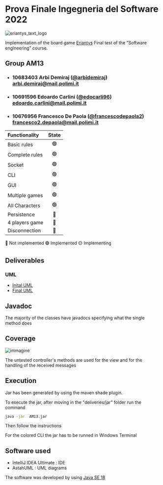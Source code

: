 # Prova Finale Ingegneria del Software 2022

![eriantys_text_logo](https://user-images.githubusercontent.com/100212250/176453073-7be5154e-749b-44e4-9047-25c0e6108086.png)

Implementation of the board game [Eriantys](https://www.craniocreations.it/prodotto/eriantys/)
Final test of the "Software engineering" course.

## Group AM13

- ###   10683403    Arbi Demiraj ([@arbidemiraj](https://github.com/arbidemiraj))<br>arbi.demiraj@mail.polimi.it
- ###   10691596    Edoardo Carlini ([@edocarli96](https://github.com/edocarli96))<br>edoardo.carlini@mail.polimi.it
- ###   10676956    Francesco De Paola ([@francescodepaola2](https://github.com/francescodepaola2))<br>francesco2.depaola@mail.polimi.it

| Functionality    |                       State                       |
|:-----------------|:-------------------------------------------------:|
| Basic rules      | 🟢 |  
| Complete rules   | 🟢 | 
| Socket           | 🟢 |
| CLI              | 🟢 |
| GUI              | 🟢|
| Multiple games   | 🟢 |
| All Characters   | 🟢 |
| Persistence      | 🔴 |
| 4 players game      | 🔴 |
| Disconnection     | 🔴 |

🔴 Not implemented
🟢 Implemented
🟡 Implementing

## Deliverables
### UML
- [Inital UML](deliveries/uml/UML_initial.pdf)
- [Final UML](deliveries/uml/final/final_uml.png)

## Javadoc
The majority of the classes have javadocs specifying what the single method does

## Coverage
![immagine](https://user-images.githubusercontent.com/100212250/176940834-efc65e6c-2e77-49d9-afe2-fa99b6080600.png)

The untested controller's methods are used for the view and for the handling of the received messages

## Execution
Jar has been generated by using the maven shade plugin.

To execute the jar, after moving in the "deliveries/jar" folder run the command

```bash
java -jar  AM13.jar
```
Then follow the instructions 

For the colored CLI the jar has to be runned in Windows Terminal

## Software used
 
- IntelliJ IDEA Ultimate : IDE
- AstahUML : UML diagrams


The software was developed by using [Java SE 18](https://www.oracle.com/java/technologies/javase/jdk18-archive-downloads.html)





